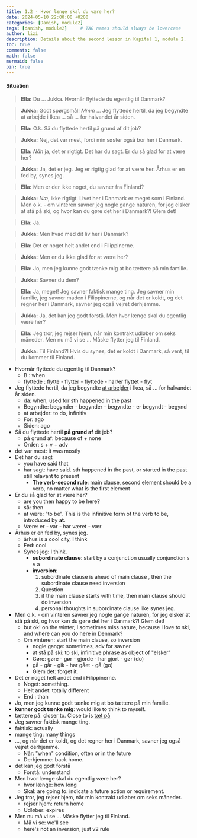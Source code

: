 ```yaml
---
title: 1.2 - Hvor længe skal du være her?
date: 2024-05-10 22:00:00 +0200
categories: [Danish, module2]
tags: [danish, module2]     # TAG names should always be lowercase
author: lizi
description: Details about the second lesson in Kapitel 1, module 2.
toc: true
comments: false
math: false
mermaid: false
pin: true
---
```

#### Situation

> **Ella:** Du … Jukka. Hvornår flyttede du egentlig til Danmark?

> **Jukka:** Godt spørgsmål! *Mmm* … Jeg flyttede hertil, da jeg begyndte at arbejde i Ikea … så … for halvandet år siden.

> **Ella:** O.k. Så du flyttede hertil på grund af dit job?

> **Jukka:** Nej, det var mest, fordi min søster også bor her i Danmark.

> **Ella:** *Nåh* ja, det er rigtigt. Det har du sagt. Er du så glad for at være her?

> **Jukka:** Ja, det er jeg. Jeg er rigtig glad for at være her. Århus er en fed by, synes jeg.

> **Ella:** Men er der ikke noget, du savner fra Finland?

> **Jukka:** *Næ*, ikke rigtigt. Livet her i Danmark er meget som i Finland. Men o.k. - om vinteren savner jeg nogle gange naturen, for jeg elsker at stå på ski, og hvor kan du gøre det her i Danmark?! Glem det!

> **Ella:** Ja.

> **Jukka:** Men hvad med dit liv her i Danmark?

> **Ella:** Det er noget helt andet end i Filippinerne.

> **Jukka:** Men er du ikke glad for at være her?

> **Ella:** Jo, men jeg kunne godt tænke mig at bo tættere på min familie.

> **Jukka:** Savner du dem?

> **Ella:** Ja, meget! Jeg savner faktisk mange ting. Jeg savner min familie, jeg savner maden i Filippinerne, og når det er koldt, og det regner her i Danmark, savner jeg også vejret derhjemme.

> **Jukka:** Ja, det kan jeg godt forstå. Men hvor længe skal du egentlig være her?

> **Ella:** Jeg tror, jeg rejser hjem, når min kontrakt udløber om seks måneder. Men nu må vi se … Måske flytter jeg til Finland.

> **Jukka:** Til Finland?! Hvis du synes, det er koldt i Danmark, så vent, til du kommer til Finland.

- Hvornår flyttede du egentlig til Danmark?
  - B : when
  - flyttede : flytte  - flytter - flyttede - har/er flyttet - flyt
- Jeg flyttede hertil, da jeg begyndte <u>at arbejder</u> i Ikea, så ... for halvandet år siden.
  - da: when, used for sth happened in the past
  - Begyndte: begynder - begynder - begyndte - er begyndt - begynd
  -  at arbejder: to do, infinitiv
  - For: ago
  - Siden: ago
- Så du flyttede hertil **på grund af** dit job?
  - på grund af: because of + none
  - Order: s + v + adv
- det var mest: it was mostly
- Det har du sagt
  - you have said that
  - har sagt: have said. sth happened in the past, or started in the past still relavant to present
    - **The verb-second rule**: main clause, second element should be a verb, no matter what is the first element
- Er du så glad for at være her?
  - are you then happy to be here?
  - så: then
  - at være: "to be". This is the infinitive form of the verb to be, introduced by **at**.
  - Være:  er - var - har været - vær
- Århus er en fed by, synes jeg.
  - århus is a cool city, I think
  - Fed: cool
  - Synes jeg: I think. 
    - **subordinate clause**: start by a conjunction usually conjunction s v a
    - **inversion**: 
      1. subordinate clause is ahead of main clause , then the subordinate clause need inversion
      2.  Question
      3. if the main clause starts with time, then main clause should do inversion 
      4. personal thoughts in subordinate clause like synes jeg.
- Men o.k. - om vinteren savner jeg nogle gange naturen, for jeg elsker at stå på ski, og hvor kan du gøre det her i Danmark?! Glem det!
  - but ok! on the winter, I sometimes miss nature, because I love to ski, and where can you do here in Denmark?
  - Om vinteren: start the main clause, so inversion 
    - nogle gange: sometimes, adv for savner
    - at stå på ski: to ski, infinitive phrase as object of "elsker"
    - Gøre: gøre - gør - gjorde - har gjort - gør (do)
    - gå - går - gik - har gået - gå (go)
    - Glem det: forget it.
- Det er noget helt andet end i Filippinerne.
  - Noget: something.
  - Helt andet: totally different
  - End : than
-  Jo, men jeg kunne godt tænke mig at bo tættere på min familie.
  - **kunner godt tænke mig**: would like to think to myself. 
  - tættere på: closer to. Close to is <u>tæt på</u>
-  Jeg savner faktisk mange ting.
  - faktisk: actually
  - mange ting: many things
- ..., og når det er koldt, og det regner her i Danmark, savner jeg også vejret derhjemme.
  - Når: "when" condition, often or in the future
  - Derhjemme: back home.
- det kan jeg godt forstå
  - Forstå: understand
- Men hvor længe skal du egentlig være her?
  - hvor længe: how long 
  - Skal: are going to. indicate a future action or requirement.
- Jeg tror, jeg rejser hjem, når min kontrakt udløber om seks måneder.
  - rejser hjem: return home
  - Udløber: expires
- Men nu må vi se … Måske flytter jeg til Finland.
  - Må vi se: we'll see
  - here's not an inversion, just v2 rule

